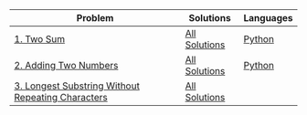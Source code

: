 | Problem | Solutions | Languages |
| -----------     | ----------- | ----------- |
| [1. Two Sum](https://github.com/MacNaughty/Puzzles/tree/master/LeetCode/1) | [All Solutions](https://leetcode.com/problems/two-sum/) | [Python](https://github.com/MacNaughty/Puzzles/blob/master/LeetCode/1/two_sum.py) |
| [2. Adding Two Numbers](https://leetcode.com/problems/add-two-numbers/)    | [All Solutions](https://github.com/MacNaughty/Puzzles/blob/master/LeetCode/2) |  [Python](https://github.com/MacNaughty/Puzzles/blob/master/LeetCode/2/solution.py)  |
| [3. Longest Substring Without Repeating Characters](https://leetcode.com/problems/longest-substring-without-repeating-characters/)    | [All Solutions](https://github.com/MacNaughty/Puzzles/blob/master/LeetCode/3) |    |
